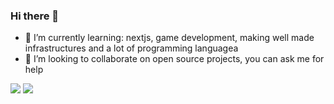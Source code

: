 ### Hi there 👋




- 🌱 I’m currently learning: nextjs, game development, making well made infrastructures and a lot of programming languagea
- 👯 I’m looking to collaborate on open source projects, you can ask me for help

<img src="https://img.shields.io/badge/Gmail-D14836?style=for-the-badge&logo=gmail&logoColor=white" />
<img src="https://img.shields.io/badge/Telegram-2CA5E0?style=for-the-badge&logo=telegram&logoColor=white" />

